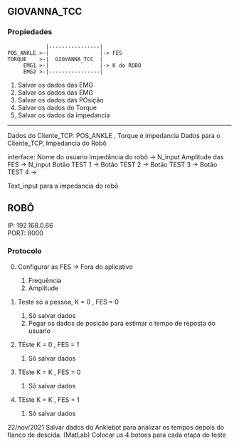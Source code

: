 ## GIOVANNA_TCC

### Propiedades



                |----------------|
    POS_ANKLE >-|                |-> FES
    TORQUE    >-|  GIOVANNA_TCC  |
         EMG1 >-|                |-> K do ROBO
         EMG2 >-|----------------|


1. Salvar os dados das EMG
1. Salvar os dados das EMG
1. Salvar os dados das POsição
2. Salvar os dados do Torque
3. Salvar os dados da impedancia


----
Dados do Cliente_TCP: POS_ANKLE , Torque e impedancia
Dados para o Cliente_TCP, Impedancia do Robô

interface:
Nome do usuario
Impedância do robô -> N_input 
Amplitude das FES  -> N_input
Botão TEST 1 -> 
Botão TEST 2 -> 
Botão TEST 3 -> 
Botão TEST 4 -> 

Text_input para a impedancia do robô

## ROBÔ
IP: 192.168.0.66 </br>
PORT: 8000

### Protocolo
0. Configurar as FES  -> Fora do aplicativo 
   1. Frequência
   2. Amplitude

1. Teste só a pessoa, K = 0 , FES = 0
   1. Sõ salvar dados
   2. Pegar os dados de posição para estimar o tempo de reposta do usuario

2. TEste K = 0 , FES = 1
   1. Sõ salvar dados

3. TEste K = K , FES = 0
   1. Sõ salvar dados
   
4. TEste K = K , FES = 1
   1. Sõ salvar dados
   
   
22/nov/2021
   Salvar dados do Anklebot para analizar os tempos depois do flanco de descida. (MatLab)
   Colocar us 4 botoes para cada etapa do teste







